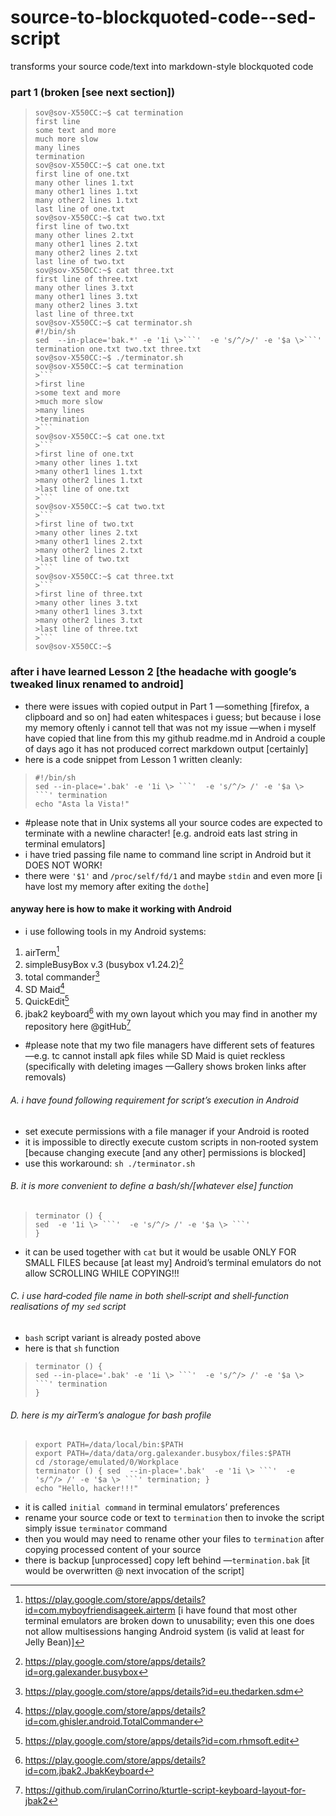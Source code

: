 # source-to-blockquoted-code--sed-script
transforms your source code/text into markdown-style blockquoted code
### part 1 (broken [see next section])

>```
>sov@sov-X550CC:~$ cat termination
>first line
>some text and more
>much more slow
>many lines
>termination
>sov@sov-X550CC:~$ cat one.txt
>first line of one.txt
>many other lines 1.txt
>many other1 lines 1.txt
>many other2 lines 1.txt
>last line of one.txt
>sov@sov-X550CC:~$ cat two.txt
>first line of two.txt
>many other lines 2.txt
>many other1 lines 2.txt
>many other2 lines 2.txt
>last line of two.txt
>sov@sov-X550CC:~$ cat three.txt
>first line of three.txt
>many other lines 3.txt
>many other1 lines 3.txt
>many other2 lines 3.txt
>last line of three.txt
>sov@sov-X550CC:~$ cat terminator.sh
>#!/bin/sh
>sed  --in-place='bak.*' -e '1i \>```'  -e 's/^/>/' -e '$a \>```' termination one.txt two.txt three.txt
>sov@sov-X550CC:~$ ./terminator.sh
>sov@sov-X550CC:~$ cat termination
>>```
>>first line
>>some text and more
>>much more slow
>>many lines
>>termination
>>```
>sov@sov-X550CC:~$ cat one.txt
>>```
>>first line of one.txt
>>many other lines 1.txt
>>many other1 lines 1.txt
>>many other2 lines 1.txt
>>last line of one.txt
>>```
>sov@sov-X550CC:~$ cat two.txt
>>```
>>first line of two.txt
>>many other lines 2.txt
>>many other1 lines 2.txt
>>many other2 lines 2.txt
>>last line of two.txt
>>```
>sov@sov-X550CC:~$ cat three.txt
>>```
>>first line of three.txt
>>many other lines 3.txt
>>many other1 lines 3.txt
>>many other2 lines 3.txt
>>last line of three.txt
>>```
>sov@sov-X550CC:~$ 
>
>```
### after i have learned Lesson 2 [the headache with google’s tweaked linux renamed to android]
- there were issues with copied output in Part 1 —something [firefox, a clipboard and so on] had eaten whitespaces i guess; but because i lose my memory oftenly i cannot tell that was not my issue —when i myself have copied that line from this my github readme.md in Android a couple of days ago it has not produced correct markdown output [certainly]
- here is a code snippet from Lesson 1 written cleanly:
> ```
> #!/bin/sh
> sed --in-place='.bak' -e '1i \> ```'  -e 's/^/> /' -e '$a \> ```' termination
> echo "Asta la Vista!"
> 
> ```
- #please note that in Unix systems all your source codes are expected to terminate with a newline character! [e.g. android eats last string in terminal emulators]
- i have tried passing file name to command line script in Android but it DOES NOT WORK!
- there were `'$1'` and `/proc/self/fd/1` and maybe `stdin` and even more [i have lost my memory after exiting the `dothe`]

#### anyway here is how to make it working with Android
- i use following tools in my Android systems:
1. airTerm[^1]
2. simpleBusyBox v.3 (busybox v1.24.2)[^2]
3. total commander[^3]
4. SD Maid[^4]
5. QuickEdit[^5]
6. jbak2 keyboard[^6] with my own layout which you may find in another my repository here @gitHub[^7]
- #please note that my two file managers have different sets of features —e.g. tc cannot install apk files while SD Maid is quiet reckless (specifically with deleting images —Gallery shows broken links after removals)

###### A. i have found following requirement for script’s execution in Android
- set execute permissions with a file manager if your Android is rooted
- it is impossible to directly execute custom scripts in non‑rooted system [because changing execute [and any other] permissions is blocked]
- use this workaround: `sh ./terminator.sh`

###### B. it is more convenient to define a bash/sh/[whatever else] function
> ```
> terminator () {
> sed  -e '1i \> ```'  -e 's/^/> /' -e '$a \> ```'
> }
> ```
- it can be used together with `cat` but it would be usable ONLY FOR SMALL FILES because [at least my] Android’s terminal emulators do not allow SCROLLING WHILE COPYING!!!

###### C. i use hard‑coded file name in both shell‑script and shell‑function realisations of my `sed` script
- `bash` script variant is already posted above
- here is that `sh` function
> ```
> terminator () {
> sed --in-place='.bak' -e '1i \> ```'  -e 's/^/> /' -e '$a \> ```' termination
> }
> ```

###### D. here is my airTerm’s analogue for bash profile
> ```
> export PATH=/data/local/bin:$PATH
> export PATH=/data/data/org.galexander.busybox/files:$PATH
> cd /storage/emulated/0/Workplace
> terminator () { sed  --in-place='.bak'  -e '1i \> ```'  -e 's/^/> /' -e '$a \> ```' termination; }
> echo "Hello, hacker!!!"
> ```
- it is called `initial command` in terminal emulators’ preferences
- rename your source code or text to `termination` then to invoke the script simply issue `terminator` command
- then you would may need to rename other your files to `termination` after copying processed content of your source
- there is backup [unprocessed] copy left behind —`termination.bak` [it would be overwritten @ next invocation of the script]

[^1]: https://play.google.com/store/apps/details?id=com.myboyfriendisageek.airterm [i have found that most other terminal emulators are broken down to unusability; even this one does not allow multisessions hanging Android system (is valid at least for Jelly Bean)]
[^2]: https://play.google.com/store/apps/details?id=org.galexander.busybox
[^3]: https://play.google.com/store/apps/details?id=eu.thedarken.sdm
[^4]: https://play.google.com/store/apps/details?id=com.ghisler.android.TotalCommander
[^5]: https://play.google.com/store/apps/details?id=com.rhmsoft.edit
[^6]: https://play.google.com/store/apps/details?id=com.jbak2.JbakKeyboard
[^7]: https://github.com/irulanCorrino/kturtle-script-keyboard-layout-for-jbak2

